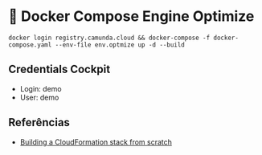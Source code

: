 # 🐋 Docker Compose Engine Optimize
```shell
docker login registry.camunda.cloud && docker-compose -f docker-compose.yaml --env-file env.optmize up -d --build
```
## Credentials Cockpit
- Login: demo
- User: demo

## Referências
- [Building a CloudFormation stack from scratch](https://towardsdatascience.com/building-a-cloudformation-stack-from-scratch-691ea3a71571)

